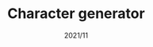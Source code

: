 ---
layout: ../../layouts/ProjectLayout.astro
title: Character generator
date: 2021/11
sumary: Art project to generate random profile pictures from a set of images.
tags: 
  - graphic design
stack: 
  - illustrator
value: 3
thumbnails: ~
hide: true
---